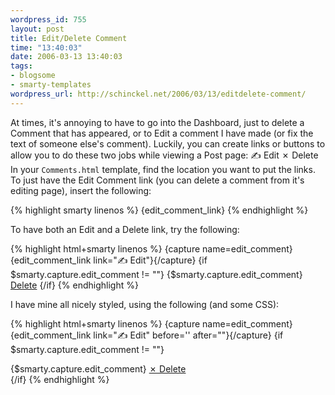 ```yaml
--- 
wordpress_id: 755
layout: post
title: Edit/Delete Comment
time: "13:40:03"
date: 2006-03-13 13:40:03
tags: 
- blogsome
- smarty-templates
wordpress_url: http://schinckel.net/2006/03/13/editdelete-comment/
---
```

At times, it's annoying to have to go into the Dashboard, just to delete a Comment that has appeared, or to Edit a comment I have made (or fix the text of someone else's comment). Luckily, you can create links or buttons to allow you to do these two jobs while viewing a Post page: ✍ Edit ✗ Delete In your `Comments.html` template, find the location you want to put the links. To just have the Edit Comment link (you can delete a comment from it's editing page), insert the following: 
    
{% highlight smarty linenos %}
    {edit_comment_link}
{% endhighlight %}

To have both an Edit and a Delete link, try the following: 
    
{% highlight html+smarty linenos %}
    {capture name=edit_comment}{edit_comment_link link="&#9997; Edit"}{/capture}
    {if $smarty.capture.edit_comment != ""}
        {$smarty.capture.edit_comment}
        <a href="http://schinckel.net/wp-admin/post.php?action=confirmdeletecomment&comment={comment_ID}">Delete</a>
    {/if}
{% endhighlight %}

I have mine all nicely styled, using the following (and some CSS): 
    
{% highlight html+smarty linenos %}
    {capture name=edit_comment}{edit_comment_link link="&#9997; Edit" before='<span class="button">' after="</span>"}{/capture}
    {if $smarty.capture.edit_comment != ""}
        <div class="right">
            {$smarty.capture.edit_comment}
            <span class="button"><a href="http://schinckel.net/wp-admin/post.php?action=confirmdeletecomment&comment={comment_ID}">&#10007; Delete</a></span>
        </div>
    {/if}
{% endhighlight %}
